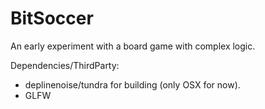 BitSoccer
=========

An early experiment with a board game with complex logic.

Dependencies/ThirdParty:
<ul>
<li/> deplinenoise/tundra for building (only OSX for now).
<li/> GLFW
</ul>
